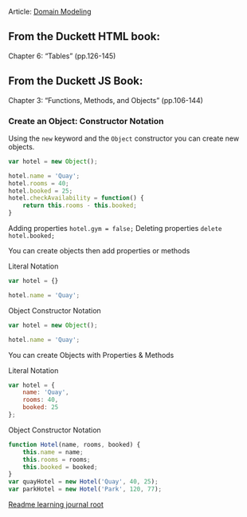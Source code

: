 Article:
[Domain Modeling](https://github.com/codefellows/domain_modeling#domain-modeling)

## From the Duckett HTML book:
Chapter 6: “Tables” (pp.126-145)

## From the Duckett JS Book:

Chapter 3: “Functions, Methods, and Objects” (pp.106-144)

### Create an Object: Constructor Notation
Using the `new` keyword and the `Object` constructor you can create new objects.

``` Javascript
var hotel = new Object();

hotel.name = 'Quay';
hotel.rooms = 40;
hotel.booked = 25;
hotel.checkAvailability = function() {
    return this.rooms - this.booked;
}
```

Adding properties
`hotel.gym = false;`
Deleting properties
`delete hotel.booked;`

You can create objects then add properties or methods

Literal Notation
```Javascript
var hotel = {}

hotel.name = 'Quay';
```
Object Constructor Notation
```Javascript
var hotel = new Object();

hotel.name = 'Quay';
```
You can create Objects with Properties & Methods

Literal Notation
```Javascript
var hotel = {
    name: 'Quay',
    rooms: 40,
    booked: 25
};
```
Object Constructor Notation
```Javascript
function Hotel(name, rooms, booked) {
    this.name = name;
    this.rooms = rooms;
    this.booked = booked;
}
var quayHotel = new Hotel('Quay', 40, 25);
var parkHotel = new Hotel('Park', 120, 77);
```

[Readme learning journal root](README.md)